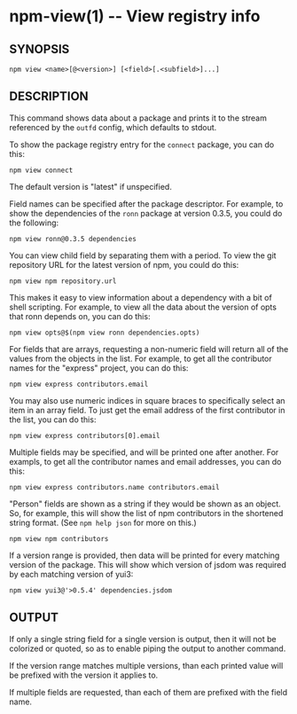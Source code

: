 npm-view(1) -- View registry info
=================================

## SYNOPSIS

    npm view <name>[@<version>] [<field>[.<subfield>]...]

## DESCRIPTION

This command shows data about a package and prints it to the stream
referenced by the `outfd` config, which defaults to stdout.

To show the package registry entry for the `connect` package, you can do
this:

    npm view connect

The default version is "latest" if unspecified.

Field names can be specified after the package descriptor.
For example, to show the dependencies of the `ronn` package at version
0.3.5, you could do the following:

    npm view ronn@0.3.5 dependencies

You can view child field by separating them with a period.
To view the git repository URL for the latest version of npm, you could
do this:

    npm view npm repository.url

This makes it easy to view information about a dependency with a bit of
shell scripting.  For example, to view all the data about the version of
opts that ronn depends on, you can do this:

    npm view opts@$(npm view ronn dependencies.opts)

For fields that are arrays, requesting a non-numeric field will return
all of the values from the objects in the list.  For example, to get all
the contributor names for the "express" project, you can do this:

    npm view express contributors.email

You may also use numeric indices in square braces to specifically select
an item in an array field.  To just get the email address of the first
contributor in the list, you can do this:

    npm view express contributors[0].email

Multiple fields may be specified, and will be printed one after another.
For exampls, to get all the contributor names and email addresses, you
can do this:

    npm view express contributors.name contributors.email

"Person" fields are shown as a string if they would be shown as an
object.  So, for example, this will show the list of npm contributors in
the shortened string format.  (See `npm help json` for more on this.)

    npm view npm contributors

If a version range is provided, then data will be printed for every
matching version of the package.  This will show which version of jsdom
was required by each matching version of yui3:

    npm view yui3@'>0.5.4' dependencies.jsdom

## OUTPUT

If only a single string field for a single version is output, then it
will not be colorized or quoted, so as to enable piping the output to
another command.

If the version range matches multiple versions, than each printed value
will be prefixed with the version it applies to.

If multiple fields are requested, than each of them are prefixed with
the field name.

